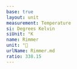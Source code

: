 ```yaml
---
base: true
layout: unit
measurement: Temperature
si: Degrees Kelvin
siUnit: °K
name: Rimmer
unit: °🥣
urlName: Rimmer.md
ratio: 338.15
---
```

